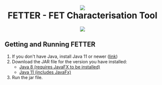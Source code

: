 <h1 align="center"><img src="https://i.imgur.com/T76Fz4y.png"/><br/>FETTER - FET Characterisation Tool</h1>

<p align="center">
  <img src="https://i.imgur.com/vdnEdVg.png"/>
</p>

## Getting and Running FETTER

1. If you don't have Java, install Java 11 or newer ([link](https://github.com/ojdkbuild/ojdkbuild/blob/master/README.md))
2. Download the JAR file for the version you have installed:
    - [Java 8 (requires JavaFX to be installed)](https://github.com/OE-FET/FETTER/raw/master/FETTER-8.jar)
    - [Java 11 (includes JavaFx)](https://github.com/OE-FET/FETTER/raw/master/FETTER-11.jar)
3. Run the jar file.
